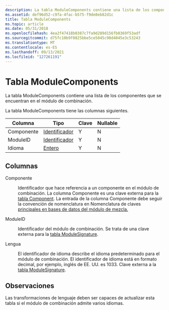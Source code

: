 ```yaml
---
description: La tabla ModuleComponents contiene una lista de los componentes que se encuentran en el módulo de combinación.
ms.assetid: def96d52-c9fa-4fac-b575-f9de8eb82d1c
title: Tabla ModuleComponents
ms.topic: article
ms.date: 05/31/2018
ms.openlocfilehash: 4ea2f47418b0387c7fa9d289d156fb0369f53adf
ms.sourcegitcommit: d75fc10b9f0825bbe5ce5045c90d4045e3c53243
ms.translationtype: MT
ms.contentlocale: es-ES
ms.lasthandoff: 09/13/2021
ms.locfileid: "127261191"
---
```

# <a name="modulecomponents-table"></a>Tabla ModuleComponents

La tabla ModuleComponents contiene una lista de los componentes que se encuentran en el módulo de combinación.

La tabla ModuleComponents tiene las columnas siguientes.



| Columna    | Tipo                         | Clave | Nullable |
|-----------|------------------------------|-----|----------|
| Componente | [Identificador](identifier.md) | Y   | N        |
| ModuleID  | [Identificador](identifier.md) | Y   | N        |
| Idioma  | [Entero](integer.md)       | Y   | N        |



 

## <a name="columns"></a>Columnas

<dl> <dt>

<span id="Component"></span><span id="component"></span><span id="COMPONENT"></span>Componente
</dt> <dd>

Identificador que hace referencia a un componente en el módulo de combinación. La columna Componente es una clave externa para la [tabla Component](component-table.md). La entrada de la columna Componente debe seguir la convención de nomenclatura en Nomenclatura de claves [principales en bases de datos del módulo de mezcla.](naming-primary-keys-in-merge-module-databases.md)

</dd> <dt>

<span id="ModuleID"></span><span id="moduleid"></span><span id="MODULEID"></span>ModuleID
</dt> <dd>

Identificador del módulo de combinación. Se trata de una clave externa para la [tabla ModuleSignature](modulesignature-table.md).

</dd> <dt>

<span id="Language"></span><span id="language"></span><span id="LANGUAGE"></span>Lengua
</dt> <dd>

El identificador de idioma describe el idioma predeterminado para el módulo de combinación. El identificador de idioma está en formato decimal, por ejemplo, inglés de EE. UU. es 1033. Clave externa a la [tabla ModuleSignature](modulesignature-table.md).

</dd> </dl>

## <a name="remarks"></a>Observaciones

Las transformaciones de lenguaje deben ser capaces de actualizar esta tabla si el módulo de combinación admite varios idiomas.

 

 



